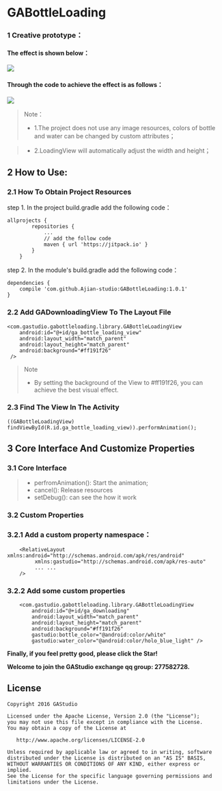 # GABottleLoading
### 1 Creative prototype：

#### The effect is shown below：

![](https://github.com/Ajian-studio/GABottleLoading/raw/master/raw/bottleLoading_origin.gif)

#### Through the code to achieve the effect is as follows：

![](https://github.com/Ajian-studio/GABottleLoading/raw/master/raw/totalAnimation.gif)

> Note：
> 
> * 1.The project does not use any image resources, colors of bottle and water can be changed by custom attributes；

> * 2.LoadingView will automatically adjust the width and height；

## 2 How to Use:

### 2.1 How To Obtain Project Resources

step 1. In the project build.gradle add the following code：

```
allprojects {
		repositories {
			...
            // add the follow code
			maven { url 'https://jitpack.io' }
		}
	}
```
step 2. In the module's build.gradle add the following code：

```
dependencies {
	compile 'com.github.Ajian-studio:GABottleLoading:1.0.1'
}

```

### 2.2 Add GADownloadingView To The Layout File

```
<com.gastudio.gabottleloading.library.GABottleLoadingView
    android:id="@+id/ga_bottle_loading_view"
    android:layout_width="match_parent"
    android:layout_height="match_parent"
    android:background="#ff191f26"
 />
```
> Note
> 
> * By setting the background of the View to #ff191f26, you can achieve the best visual effect.
### 2.3 Find The View In The Activity
```
((GABottleLoadingView) findViewById(R.id.ga_bottle_loading_view)).performAnimation();
```

## 3 Core Interface And Customize Properties

### 3.1 Core Interface
> * perfromAnimation(): Start the animation;
> * cancel(): Release resources
> * setDebug(): can see the how it work

### 3.2 Custom Properties

### 3.2.1 Add a custom property namespace：

```
    <RelativeLayout xmlns:android="http://schemas.android.com/apk/res/android"
         xmlns:gastudio="http://schemas.android.com/apk/res-auto"
         ... ...
    />
```
### 3.2.2 Add some custom properties

```
    <com.gastudio.gabottleloading.library.GABottleLoadingView
        android:id="@+id/ga_downloading"
        android:layout_width="match_parent"
        android:layout_height="match_parent"
        android:background="#ff191f26"
        gastudio:bottle_color="@android:color/white"
        gastudio:water_color="@android:color/holo_blue_light" />
```

**Finally, if you feel pretty good, please click the Star!**

**Welcome to join the GAStudio exchange qq group: 277582728.**

## License
    Copyright 2016 GAStudio

    Licensed under the Apache License, Version 2.0 (the "License");
    you may not use this file except in compliance with the License.
    You may obtain a copy of the License at

       http://www.apache.org/licenses/LICENSE-2.0

    Unless required by applicable law or agreed to in writing, software
    distributed under the License is distributed on an "AS IS" BASIS,
    WITHOUT WARRANTIES OR CONDITIONS OF ANY KIND, either express or implied.
    See the License for the specific language governing permissions and
    limitations under the License.

